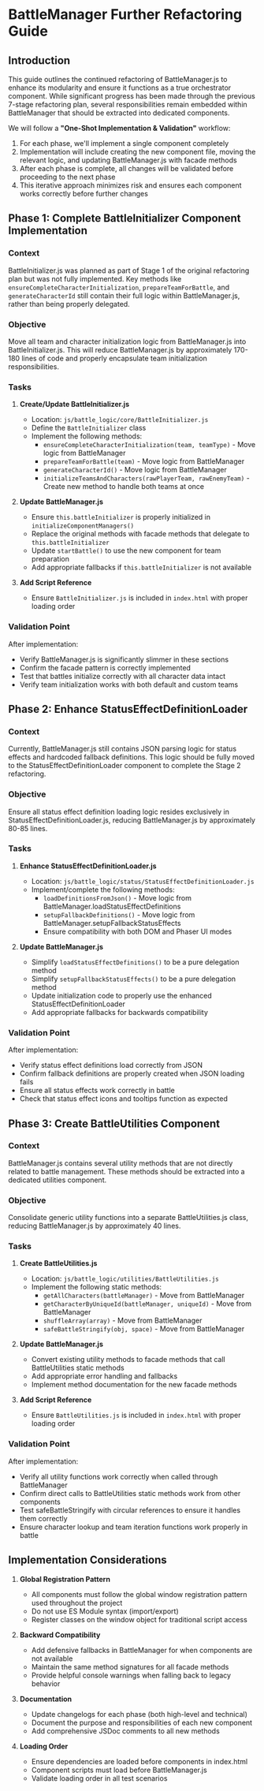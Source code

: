 # BattleManager Further Refactoring Guide

## Introduction

This guide outlines the continued refactoring of BattleManager.js to enhance its modularity and ensure it functions as a true orchestrator component. While significant progress has been made through the previous 7-stage refactoring plan, several responsibilities remain embedded within BattleManager that should be extracted into dedicated components.

We will follow a **"One-Shot Implementation & Validation"** workflow:

1. For each phase, we'll implement a single component completely
2. Implementation will include creating the new component file, moving the relevant logic, and updating BattleManager.js with facade methods
3. After each phase is complete, all changes will be validated before proceeding to the next phase
4. This iterative approach minimizes risk and ensures each component works correctly before further changes

## Phase 1: Complete BattleInitializer Component Implementation

### Context
BattleInitializer.js was planned as part of Stage 1 of the original refactoring plan but was not fully implemented. Key methods like `ensureCompleteCharacterInitialization`, `prepareTeamForBattle`, and `generateCharacterId` still contain their full logic within BattleManager.js, rather than being properly delegated.

### Objective
Move all team and character initialization logic from BattleManager.js into BattleInitializer.js. This will reduce BattleManager.js by approximately 170-180 lines of code and properly encapsulate team initialization responsibilities.

### Tasks

1. **Create/Update BattleInitializer.js**
   - Location: `js/battle_logic/core/BattleInitializer.js`
   - Define the `BattleInitializer` class
   - Implement the following methods:
     - `ensureCompleteCharacterInitialization(team, teamType)` - Move logic from BattleManager
     - `prepareTeamForBattle(team)` - Move logic from BattleManager
     - `generateCharacterId()` - Move logic from BattleManager
     - `initializeTeamsAndCharacters(rawPlayerTeam, rawEnemyTeam)` - Create new method to handle both teams at once

2. **Update BattleManager.js**
   - Ensure `this.battleInitializer` is properly initialized in `initializeComponentManagers()`
   - Replace the original methods with facade methods that delegate to `this.battleInitializer`
   - Update `startBattle()` to use the new component for team preparation
   - Add appropriate fallbacks if `this.battleInitializer` is not available

3. **Add Script Reference**
   - Ensure `BattleInitializer.js` is included in `index.html` with proper loading order

### Validation Point
After implementation:
- Verify BattleManager.js is significantly slimmer in these sections
- Confirm the facade pattern is correctly implemented
- Test that battles initialize correctly with all character data intact
- Verify team initialization works with both default and custom teams

## Phase 2: Enhance StatusEffectDefinitionLoader

### Context
Currently, BattleManager.js still contains JSON parsing logic for status effects and hardcoded fallback definitions. This logic should be fully moved to the StatusEffectDefinitionLoader component to complete the Stage 2 refactoring.

### Objective
Ensure all status effect definition loading logic resides exclusively in StatusEffectDefinitionLoader.js, reducing BattleManager.js by approximately 80-85 lines.

### Tasks

1. **Enhance StatusEffectDefinitionLoader.js**
   - Location: `js/battle_logic/status/StatusEffectDefinitionLoader.js`
   - Implement/complete the following methods:
     - `loadDefinitionsFromJson()` - Move logic from BattleManager.loadStatusEffectDefinitions
     - `setupFallbackDefinitions()` - Move logic from BattleManager.setupFallbackStatusEffects
     - Ensure compatibility with both DOM and Phaser UI modes

2. **Update BattleManager.js**
   - Simplify `loadStatusEffectDefinitions()` to be a pure delegation method
   - Simplify `setupFallbackStatusEffects()` to be a pure delegation method
   - Update initialization code to properly use the enhanced StatusEffectDefinitionLoader
   - Add appropriate fallbacks for backwards compatibility

### Validation Point
After implementation:
- Verify status effect definitions load correctly from JSON
- Confirm fallback definitions are properly created when JSON loading fails
- Ensure all status effects work correctly in battle
- Check that status effect icons and tooltips function as expected

## Phase 3: Create BattleUtilities Component

### Context
BattleManager.js contains several utility methods that are not directly related to battle management. These methods should be extracted into a dedicated utilities component.

### Objective
Consolidate generic utility functions into a separate BattleUtilities.js class, reducing BattleManager.js by approximately 40 lines.

### Tasks

1. **Create BattleUtilities.js**
   - Location: `js/battle_logic/utilities/BattleUtilities.js`
   - Implement the following static methods:
     - `getAllCharacters(battleManager)` - Move from BattleManager
     - `getCharacterByUniqueId(battleManager, uniqueId)` - Move from BattleManager
     - `shuffleArray(array)` - Move from BattleManager
     - `safeBattleStringify(obj, space)` - Move from BattleManager

2. **Update BattleManager.js**
   - Convert existing utility methods to facade methods that call BattleUtilities static methods
   - Add appropriate error handling and fallbacks
   - Implement method documentation for the new facade methods

3. **Add Script Reference**
   - Ensure `BattleUtilities.js` is included in `index.html` with proper loading order

### Validation Point
After implementation:
- Verify all utility functions work correctly when called through BattleManager
- Confirm direct calls to BattleUtilities static methods work from other components
- Test safeBattleStringify with circular references to ensure it handles them correctly
- Ensure character lookup and team iteration functions work properly in battle

## Implementation Considerations

1. **Global Registration Pattern**
   - All components must follow the global window registration pattern used throughout the project
   - Do not use ES Module syntax (import/export)
   - Register classes on the window object for traditional script access
   
2. **Backward Compatibility**
   - Add defensive fallbacks in BattleManager for when components are not available
   - Maintain the same method signatures for all facade methods
   - Provide helpful console warnings when falling back to legacy behavior

3. **Documentation**
   - Update changelogs for each phase (both high-level and technical)
   - Document the purpose and responsibilities of each new component
   - Add comprehensive JSDoc comments to all new methods

4. **Loading Order**
   - Ensure dependencies are loaded before components in index.html
   - Component scripts must load before BattleManager.js
   - Validate loading order in all test scenarios
